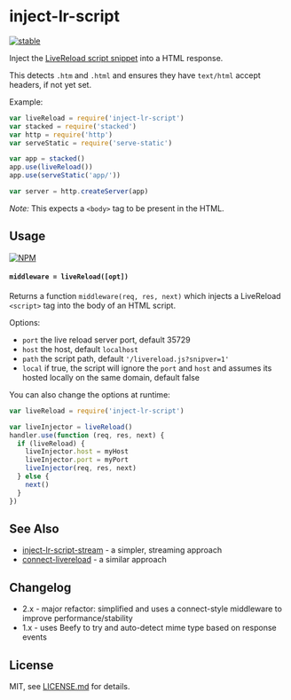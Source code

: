 # inject-lr-script

[![stable](http://badges.github.io/stability-badges/dist/stable.svg)](http://github.com/badges/stability-badges)

Inject the [LiveReload script snippet](http://feedback.livereload.com/knowledgebase/articles/86180-how-do-i-add-the-script-tag-manually) into a HTML response.

This detects `.htm` and `.html` and ensures they have `text/html` accept headers, if not yet set.

Example:

```js
var liveReload = require('inject-lr-script')
var stacked = require('stacked')
var http = require('http')
var serveStatic = require('serve-static')

var app = stacked()
app.use(liveReload())
app.use(serveStatic('app/'))

var server = http.createServer(app)
```

*Note:* This expects a `<body>` tag to be present in the HTML.

## Usage

[![NPM](https://nodei.co/npm/inject-lr-script.png)](https://www.npmjs.com/package/inject-lr-script)

#### `middleware = liveReload([opt])`

Returns a function `middleware(req, res, next)` which injects a LiveReload `<script>` tag into the body of an HTML script.

Options:

- `port` the live reload server port, default 35729
- `host` the host, default `localhost`
- `path` the script path, default `'/livereload.js?snipver=1'`
- `local` if true, the script will ignore the `port` and `host` and assumes its hosted locally on the same domain, default false

You can also change the options at runtime:

```js
var liveReload = require('inject-lr-script')

var liveInjector = liveReload()
handler.use(function (req, res, next) {
  if (liveReload) {
    liveInjector.host = myHost
    liveInjector.port = myPort
    liveInjector(req, res, next)
  } else {
    next()
  }
})
```

## See Also

- [inject-lr-script-stream](https://github.com/yoshuawuyts/inject-lr-script-stream) - a simpler, streaming approach
- [connect-livereload](https://github.com/intesso/connect-livereload) - a similar approach

## Changelog

- 2.x - major refactor: simplified and uses a connect-style middleware to improve performance/stability
- 1.x - uses Beefy to try and auto-detect mime type based on response events

## License

MIT, see [LICENSE.md](http://github.com/mattdesl/inject-lr-script/blob/master/LICENSE.md) for details.
